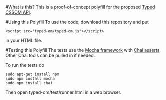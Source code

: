 #What is this?
This is a proof-of-concept polyfill for the proposed [Typed CSSOM API](https://drafts.css-houdini.org/css-typed-om-1/).

#Using this Polyfill
To use the code, download this repository and put
```
<script src='typed-om/typed-om.js'></script>
```
in your HTML file.

#Testing this Polyfill
The tests use the [Mocha framework](https://mochajs.org/) with [Chai asserts](http://chaijs.com/api/assert/). Other Chai tools can be pulled in if needed.

To run the tests do
```
sudo apt-get install npm
sudo npm install mocha
sudo npm install chai
```
Then open typed-om/test/runner.html in a web browser.
